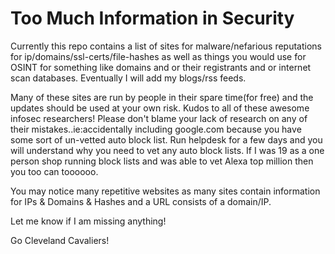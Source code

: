 Too Much Information in Security
================================
Currently this repo contains a list of sites for malware/nefarious reputations for ip/domains/ssl-certs/file-hashes as well as things you would use for OSINT for something like domains and or their registrants and or internet scan databases.
Eventually I will add my blogs/rss feeds.

Many of these sites are run by people in their spare time(for free) and the updates should be used at your own risk.  Kudos to all of these awesome infosec researchers!  Please don't blame your lack of research on any of their mistakes..ie:accidentally including google\.com because you have some sort of un-vetted auto block list.  Run helpdesk for a few days and you will understand why you need to vet any auto block lists.  If I was 19 as a one person shop running block lists and was able to vet Alexa top million then you too can toooooo.

You may notice many repetitive websites as many sites contain information for IPs & Domains & Hashes and a URL consists of a domain/IP.

Let me know if I am missing anything!

Go Cleveland Cavaliers!